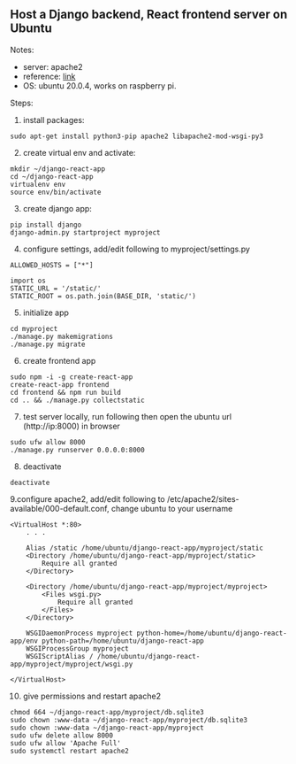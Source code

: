 ## Host a Django backend, React frontend server on Ubuntu
Notes:

 - server: apache2
 - reference: [link](https://www.digitalocean.com/community/tutorials/how-to-serve-django-applications-with-apache-and-mod_wsgi-on-ubuntu-16-04#configure-a-python-virtual-environment)
 - OS: ubuntu 20.0.4, works on raspberry pi.

Steps:
1. install packages:
```
sudo apt-get install python3-pip apache2 libapache2-mod-wsgi-py3
```
2. create virtual env and activate:
```
mkdir ~/django-react-app
cd ~/django-react-app
virtualenv env
source env/bin/activate
```
3. create django app:
```
pip install django
django-admin.py startproject myproject
```
4. configure settings, add/edit following to myproject/settings.py
```
ALLOWED_HOSTS = ["*"]

import os
STATIC_URL = '/static/'
STATIC_ROOT = os.path.join(BASE_DIR, 'static/')
```
5. initialize app
```
cd myproject
./manage.py makemigrations
./manage.py migrate
```
6. create frontend app
```
sudo npm -i -g create-react-app
create-react-app frontend
cd frontend && npm run build
cd .. && ./manage.py collectstatic
```
7. test server locally, run following then open the ubuntu url (http://ip:8000) in browser
```
sudo ufw allow 8000
./manage.py runserver 0.0.0.0:8000
```
8.  deactivate
```
deactivate
```
9.configure apache2, add/edit following to /etc/apache2/sites-available/000-default.conf, change ubuntu to your username
```
<VirtualHost *:80>
    . . .

    Alias /static /home/ubuntu/django-react-app/myproject/static
    <Directory /home/ubuntu/django-react-app/myproject/static>
        Require all granted
    </Directory>

    <Directory /home/ubuntu/django-react-app/myproject/myproject>
        <Files wsgi.py>
            Require all granted
        </Files>
    </Directory>

    WSGIDaemonProcess myproject python-home=/home/ubuntu/django-react-app/env python-path=/home/ubuntu/django-react-app
    WSGIProcessGroup myproject
    WSGIScriptAlias / /home/ubuntu/django-react-app/myproject/myproject/wsgi.py

</VirtualHost>
```

10.  give permissions and restart apache2
```
chmod 664 ~/django-react-app/myproject/db.sqlite3
sudo chown :www-data ~/django-react-app/myproject/db.sqlite3
sudo chown :www-data ~/django-react-app/myproject
sudo ufw delete allow 8000
sudo ufw allow 'Apache Full'
sudo systemctl restart apache2
```
